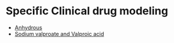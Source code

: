 # Specific Clinical drug modeling


  * [Anhydrous](Anhydrous_303923267.html)
  * [Sodium valproate and Valproic acid](Sodium-valproate-and-Valproic-acid_303923268.html)

  


